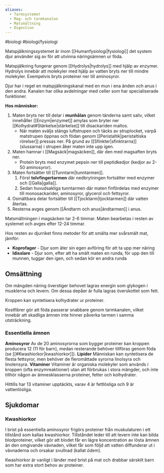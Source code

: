 ```yaml
---
aliases:
  - Tarmsystemet
  - Mag- och tarmkanalen
  - Matsmältning
  - Digestion
---
```

#biologi #biologi/fysiologi 

Matspjälkningssystemet är inom [[Humanfysiologi|fysiologi]] det system djur använder sig av för att utvinna näringsämnen ur föda.

Matspjälkning fungerar genom [[Hydrolys|hydrolys]] med hjälp av enzymer. Hydrolys innebär att molekyler med hjälp av vatten bryts ner till mindre molekyler. Exempelvis bryts proteiner ner till aminosyror.

Djur har i regel en matspjälkningskanal med en mun i ena änden och anus i den andra. Kanalen har olika avdelningar med celler som har specialiserade funktioner.

**Hos människor:**
1. Maten bryts ner till delar i **munhålan** genom tänderna samt saliv, vilket innehåller [[Enzym|enzymet]] amylas som bryter ner [[Kolhydrat#Stärkelse|stärkelse]] till disackariden maltos.
	- När maten sväljs stängs luftstrupen och täcks av struplocket, varpå matstrupen öppnas och födan genom [[Peristaltik|peristaltiska rörelser]] pressas ner. På grund av [[Sfinkter|sfinktrarna]] (slussarna) i strupen åker maten inte upp igen.
2. Maten hamnar i [[Magsäck|magsäcken]], där den med magsaften bryts ner.
	- Protein bryts med enzymet pepsin ner till peptidkedjor (kedjor av 2-50 aminosyror).
3. Maten fortsätter till [[Tunntarm|tunntarmen]].
	1. Först **tolvfingertarmen** där nedbrytningen fortsätter med enzymer och [[Galla|galla]].
	2. Sedan huvudsakliga tunntarmen där maten finfördelas med enzymer till monosackarider, aminosyror, glycerol och fettsyror.
4. Osmältbara delar fortsätter till [[Tjocktarm|tjocktarmen]] där vatten återtas.
5. Resterna avges genom [[Ändtarm och anus|ändtarmen]] i anus.

Matsmältningen i magsäcken tar 2-6 timmar. Maten bearbetas i resten av systemet och avges efter 12-24 timmar.

Hos resten av djurriket finns metoder för att smälta mer svårsmält mat, jämför:
- **Koprofager** - Djur som äter sin egen avföring för att ta upp mer näring
- **Idisslare** - Djur som, efter att ha smält maten en runda, för upp den till munnen, tuggar den igen, och sedan kör en andra runda
## Omsättning
Om mängden näring överstiger behovet lagras energin som glykogen i musklerna och levern. Om dessa depåer är fulla lagras överskottet som fett.

Kroppen kan syntetisera kolhydrater ur proteiner.

Kostfibrer gör att föda passerar snabbare genom tarmkanalen, vilket innebär att skadliga ämnen inte hinner påverka tarmen i samma utsträckning.
### Essentiella ämnen
**Aminosyror**
Av de 20 aminosyrorna som bygger proteiner kan kroppen producera 12 (11 för barn), medan resterande behöver tillföras genom föda (se [[#Kwashiorkor|kwashiorkor]]).
**Lipider**
Människan kan syntetisera de flesta fettsyror, men behöver de fleromättade syrorna linolsyra och linolensyra.
**Vitaminer**
Vitaminer är organiska molekyler som används i kroppen (ofta enzymreaktioner) utan att förbrukas i stora mängder, och inte tillhör någon av ämnesklasserna proteiner, fetter och kolhydrater.

Hittills har 13 vitaminer upptäckts, varav 4 är fettlösliga och 9 är vattenlösliga.
## Sjukdomar
### Kwashiorkor
I brist på essentiella aminosyror frigörs proteiner från muskulaturen i ett tillstånd som kallas kwashiorkor. Tillståndet leder till att levern inte kan bilda blodproteiner, vilket gör att blodet får en lägre koncentration av lösta ämnen än den omgivande vävnaden, vilket får som följd att vatten diffunderar ut i vävnaderna och orsakar svullnad (kallat *ödem*).

Kwashiorkor är vanligt i länder med brist på mat och drabbar särskilt barn som har extra stort behov av proteiner.
